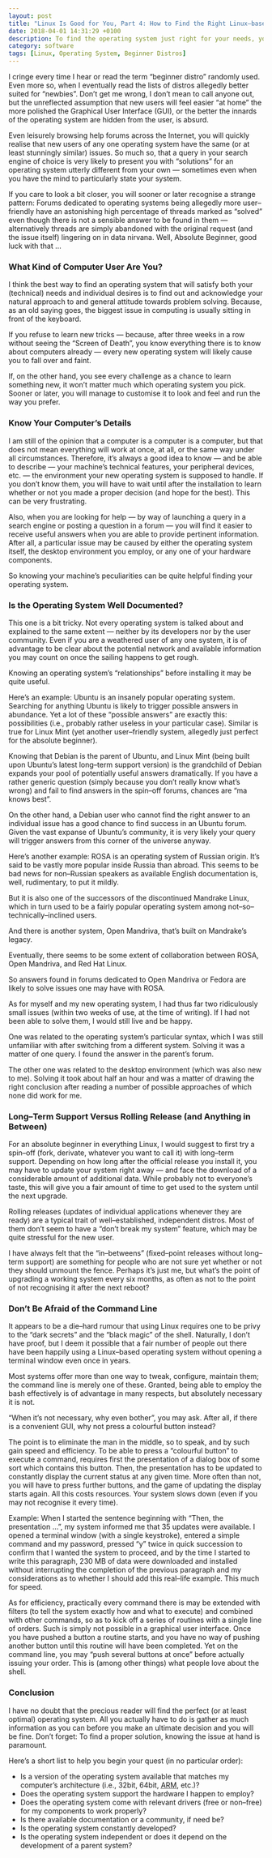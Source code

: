 ```yaml
---
layout: post
title: "Linux Is Good for You, Part 4: How to Find the Right Linux–based Operating System as an Absolute Beginner?"
date: 2018-04-01 14:31:29 +0100
description: To find the operating system just right for your needs, you need to know more about your computer and yourself.
category: software
tags: [Linux, Operating System, Beginner Distros]
---
```

I cringe every time I hear or read the term “beginner distro” randomly used. Even more so, when I eventually read the lists of distros allegedly better suited for “newbies”. Don’t get me wrong, I don’t mean to call anyone out, but the unreflected assumption that new users will feel easier “at home” the more polished the Graphical User Interface (<abbr>GUI</abbr>), or the better the innards of the operating system are hidden from the user, is absurd.<!--more-->

Even leisurely browsing help forums across the Internet, you will quickly realise that new users of any one operating system have the same (or at least stunningly similar) issues. So much so, that a query in your search engine of choice is very likely to present you with “solutions” for an operating system utterly different from your own — sometimes even when you have the mind to particularly state your system.

If you care to look a bit closer, you will sooner or later recognise a strange pattern: Forums dedicated to operating systems being allegedly more user–friendly have an astonishing high percentage of threads marked as “solved” even though there is not a sensible answer to be found in them — alternatively threads are simply abandoned with the original request (and the issue itself) lingering on in data nirvana. Well, Absolute Beginner, good luck with that …

<h3>What Kind of Computer User Are You?</h3>

I think the best way to find an operating system that will satisfy both your (technical) needs and individual desires is to find out and acknowledge your natural approach to and general attitude towards problem solving. Because, as an old saying goes, the biggest issue in computing is usually sitting in front of the keyboard.

If you refuse to learn new tricks — because, after three weeks in a row without seeing the “Screen of Death”, you know everything there is to know about computers already — every new operating system will likely cause you to fall over and faint.

If, on the other hand, you see every challenge as a chance to learn something new, it won’t matter much which operating system you pick. Sooner or later, you will manage to customise it to look and feel and run the way you prefer.

<h3>Know Your Computer’s Details</h3>

I am still of the opinion that a computer is a computer is a computer, but that does not mean everything will work at once, at all, or the same way under all circumstances. Therefore, it’s always a good idea to know — and be able to describe — your machine’s technical features, your peripheral devices, <abbr>etc.</abbr> — the environment your new operating system is supposed to handle. If you don’t know them, you will have to wait until after the installation to learn whether or not you made a proper decision (and hope for the best). This can be very frustrating.

Also, when you are looking for help — by way of launching a query in a search engine or posting a question in a forum — you will find it easier to receive useful answers when you are able to provide pertinent information. After all, a particular issue may be caused by either the operating system itself, the desktop environment you employ, or any one of your hardware components.

So knowing your machine’s peculiarities can be quite helpful finding your operating system.

<h3>Is the Operating System Well Documented?</h3>

This one is a bit tricky. Not every operating system is talked about and explained to the same extent — neither by its developers nor by the user community. Even if you are a weathered user of any one system, it is of advantage to be clear about the potential network and available information you may count on once the sailing happens to get rough.

Knowing an operating system’s “relationships” before installing it may be quite useful.

Here’s an example: Ubuntu is an insanely popular operating system. Searching for anything Ubuntu is likely to trigger possible answers in abundance. Yet a lot of these “possible answers” are exactly this: possibilities (<abbr>i.e.</abbr>, probably rather useless in your particular case). Similar is true for Linux Mint (yet another user–friendly system, allegedly just perfect for the absolute beginner).

Knowing that Debian is the parent of Ubuntu, and Linux Mint (being built upon Ubuntu’s latest long–term support version) is the grandchild of Debian expands your pool of potentially useful answers dramatically. If you have a rather generic question (simply because you don’t really know what’s wrong) and fail to find answers in the spin–off forums, chances are “ma knows best”.

On the other hand, a Debian user who cannot find the right answer to an individual issue has a good chance to find success in an Ubuntu forum. Given the vast expanse of Ubuntu’s community, it is very likely your query will trigger answers from this corner of the universe anyway.

Here’s another example: ROSA is an operating system of Russian origin. It’s said to be vastly more popular inside Russia than abroad. This seems to be bad news for non–Russian speakers as available English documentation is, well, rudimentary, to put it mildly.

But it is also one of the successors of the discontinued Mandrake Linux, which in turn used to be a fairly popular operating system among not–so–technically–inclined users.

And there is another system, Open Mandriva, that’s built on Mandrake’s legacy.

Eventually, there seems to be some extent of collaboration between ROSA, Open Mandriva, and Red Hat Linux.

So answers found in forums dedicated to Open Mandriva or Fedora are likely to solve issues one may have with ROSA.

As for myself and my new operating system, I had thus far two ridiculously small issues (within two weeks of use, at the time of writing).
If I had not been able to solve them, I would still live and be happy.

One was related to the operating system’s particular syntax, which I was still unfamiliar with after switching from a different system. Solving it was a matter of one query. I found the answer in the parent’s forum.

The other one was related to the desktop environment (which was also new to me). Solving it took about half an hour and was a matter of drawing the right conclusion after reading a number of possible approaches of which none did work for me.

<h3>Long–Term Support Versus Rolling Release (and Anything in Between)</h3>

For an absolute beginner in everything Linux, I would suggest to first try a spin–off (fork, derivate, whatever you want to call it) with long–term support. Depending on how long after the official release you install it, you may have to update your system right away — and face the download of a considerable amount of additional data. While probably not to everyone’s taste, this will give you a fair amount of time to get used to the system until the next upgrade.

Rolling releases (updates of individual applications whenever they are ready) are a typical trait of well–established, independent distros. Most of them don’t seem to have a “don’t break my system” feature, which may be quite stressful for the new user.

I have always felt that the “in–betweens” (fixed–point releases without long–term support) are something for people who are not sure yet whether or not they should unmount the fence. Perhaps it’s just me, but what’s the point of upgrading a working system every six months, as often as not to the point of not recognising it after the next reboot?

<h3>Don’t Be Afraid of the Command Line</h3>

It appears to be a die–hard rumour that using Linux requires one to be privy to the “dark secrets” and the “black magic” of the shell. Naturally, I don’t have proof, but I deem it possible that a fair number of people out there have been happily using a Linux–based operating system without opening a terminal window even once in years.

Most systems offer more than one way to tweak, configure, maintain them; the command line is merely one of these. Granted, being able to employ the bash effectively is of advantage in many respects, but absolutely necessary it is not.

“When it’s not necessary, why even bother”, you may ask. After all, if there is a convenient <abbr>GUI</abbr>, why not press a colourful button instead?

The point is to eliminate the man in the middle, so to speak, and by such gain speed and efficiency. To be able to press a “colourful button” to execute a command, requires first the presentation of a dialog box of some sort which contains this button. Then, the presentation has to be updated to constantly display the current status at any given time. More often than not, you will have to press further buttons, and the game of updating the display starts again. All this costs resources. Your system slows down (even if you may not recognise it every time).

Example: When I started the sentence beginning with “Then, the presentation …”, my system informed me that 35 updates were available. I opened a terminal window (with a single keystroke), entered a simple command and my password, pressed “y” twice in quick succession to confirm that I wanted the system to proceed, and by the time I started to write this paragraph, 230 <abbr>MB</abbr> of data were downloaded and installed without interrupting the completion of the previous paragraph and my considerations as to whether I should add this real–life example. This much for speed.

As for efficiency, practically every command there is may be extended with filters (to tell the system exactly how and what to execute) and combined with other commands, so as to kick off a series of routines with a single line of orders. Such is simply not possible in a graphical user interface. Once you have pushed a button a routine starts, and you have no way of pushing another button until this routine will have been completed. Yet on the command line, you may “push several buttons at once” before actually issuing your order. This is (among other things) what people love about the shell.

<h3>Conclusion</h3>

I have no doubt that the precious reader will find the perfect (or at least optimal) operating system. All you actually have to do is gather as much information as you can before you make an ultimate decision and you will be fine. Don’t forget: To find a proper solution, knowing the issue at hand is paramount.

Here’s a short list to help you begin your quest (in no particular order):

<ul>
<li>Is a version of the operating system available that matches my computer’s architecture (<abbr>i.e.</abbr>, 32bit, 64bit, <abbr title="Advanced RISC Machines">ARM</abbr>, <abbr>etc.</abbr>)?</li>
<li>Does the operating system support the hardware I happen to employ?</li>
<li>Does the operating system come with relevant drivers (free or non–free) for my components to work properly?</li>
<li>Is there available documentation or a community, if need be?</li>
<li>Is the operating system constantly developed?</li>
<li>Is the operating system independent or does it depend on the development of a parent system?</li>
</ul>
